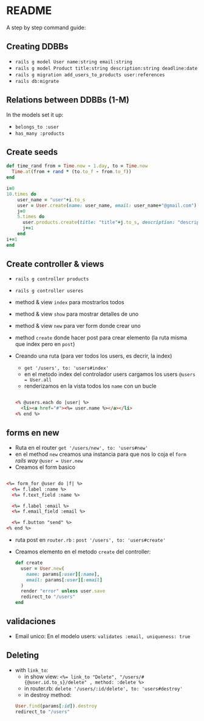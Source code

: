 # README
  A step by step command guide:

## Creating DDBBs

* `rails g model User name:string email:string`
* `rails g model Product title:string description:string deadline:date`
* `rails g migration add_users_to_products user:references`
* `rails db:migrate`

## Relations between DDBBs (1-M)

In the models set it up:

* `belongs_to :user`
* `has_many :products`

## Create seeds

```Ruby
def time_rand from = Time.now - 1.day, to = Time.now
  Time.at(from + rand * (to.to_f - from.to_f))
end

i=0
10.times do
    user_name = "user"+i.to_s
    user = User.create(name: user_name, email: user_name+"@gmail.com")
    j=0
    5.times do
      user.products.create(title: "title"+j.to_s, description: "description blabla", deadline: time_rand)
      j+=1
    end
i+=1
end
```

## Create controller & views

* `rails g controller products`
* `rails g controller useres`

* method & view `index` para mostrarlos todos
* method & view `show` para mostrar detalles de uno
* method & view `new` para ver form donde crear uno
* method `create` donde hacer post para crear elemento (la ruta misma que index pero en `post`)

* Creando una ruta (para ver todos los users, es decrir, la index)
  * `get '/users', to: 'users#index'`
  * en el metodo index del controlador users cargamos los users `@users = User.all`
  * renderizamos en la vista todos los `name` con un bucle

  ``` html

  <% @users.each do |user| %>
    <li><a href="#"><%= user.name %></a></li>
  <% end %>

  ```

## forms en new

* Ruta en el router `get '/users/new', to: 'users#new'`
* en el method `new` creamos una instancia para que nos lo coja el `form` _rails way_
`@user = User.new`
* Creamos el form basico

``` html

<%= form_for @user do |f| %>
  <%= f.label :name %>
  <%= f.text_field :name %>

  <%= f.label :email %>
  <%= f.email_field :email %>

  <%= f.button "send" %>
<% end %>

```

* ruta post en `router.rb` : `post '/users', to: 'users#create'`

* Creamos elemento en el metodo `create` del controller:

  ```Ruby
  def create
    user = User.new(
      name: params[:user][:name],
      email: params[:user][:email]
    )
    render "error" unless user.save
    redirect_to "/users"
  end
  ```
## validaciones

* Email unico: En el modelo users:
  `validates :email, uniqueness: true`  

## Deleting

* with `link_to`:
  * in show view:
  `<%= link_to "Delete", "/users/#{@user.id.to_s}/delete" , method: :delete %>`
  * in router.rb:
  `delete '/users/:id/delete', to: 'users#destroy'`
  * in destroy method:
  ```Ruby
  User.find(params[:id]).destroy
  redirect_to "/users"
  ```


